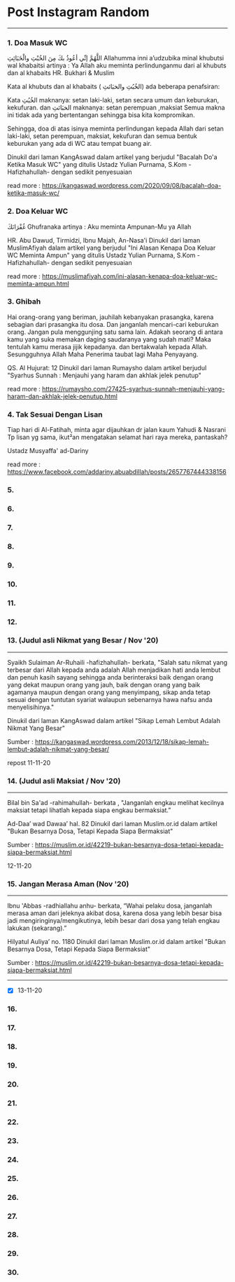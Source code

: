 # Post Instagram Random

___ 

### 1. Doa Masuk WC

اللَّهُمَّ إنِّي أعُوذُ بكَ مِنَ الخُبْثِ والْخَبَائِثِ
Allahumma inni a’udzubika minal khubutsi wal khabaitsi
artinya : Ya Allah aku meminta perlindunganmu dari al khubuts dan al khabaits
HR. Bukhari & Muslim

Kata al khubuts dan al khabaits ( الخُبُثِ والخبَائثِ) ada beberapa penafsiran:

Kata الخُبُثِ maknanya: setan laki-laki, setan secara umum dan keburukan, kekufuran.
dan الخبَائثِ maknanya: setan perempuan ,maksiat
Semua makna ini tidak ada yang bertentangan sehingga bisa kita kompromikan.

Sehingga, doa di atas isinya meminta perlindungan kepada Allah dari setan laki-laki, setan perempuan, maksiat, kekufuran dan semua bentuk keburukan yang ada di WC atau tempat buang air.

Dinukil dari laman KangAswad dalam artikel yang berjudul "Bacalah Do'a Ketika Masuk WC"
yang ditulis Ustadz Yulian Purnama, S.Kom -Hafizhahullah- dengan sedikit penyesuaian

read more : https://kangaswad.wordpress.com/2020/09/08/bacalah-doa-ketika-masuk-wc/

### 2. Doa Keluar WC

غُفْرَانَكَ
Ghufranaka
artinya : Aku meminta Ampunan-Mu ya Allah

HR. Abu Dawud, Tirmidzi, Ibnu Majah, An-Nasa'i
Dinukil dari laman MuslimAfiyah dalam artikel yang berjudul "Ini Alasan Kenapa Doa Keluar WC Meminta Ampun"
yang ditulis Ustadz Yulian Purnama, S.Kom -Hafizhahullah- dengan sedikit penyesuaian

read more : https://muslimafiyah.com/ini-alasan-kenapa-doa-keluar-wc-meminta-ampun.html

### 3. Ghibah

Hai orang-orang yang beriman, jauhilah kebanyakan prasangka, karena sebagian dari prasangka itu dosa. Dan janganlah mencari-cari keburukan orang. Jangan pula menggunjing satu sama lain. Adakah seorang di antara kamu yang suka memakan daging saudaranya yang sudah mati? Maka tentulah kamu merasa jijik kepadanya. dan bertakwalah kepada Allah. Sesungguhnya Allah Maha Penerima taubat lagi Maha Penyayang.

QS. Al Hujurat: 12
Dinukil dari laman Rumaysho dalam artikel berjudul "Syarhus Sunnah : Menjauhi yang haram dan akhlak jelek penutup"

read more : https://rumaysho.com/27425-syarhus-sunnah-menjauhi-yang-haram-dan-akhlak-jelek-penutup.html

### 4. Tak Sesuai Dengan Lisan

Tiap hari di Al-Fatihah, minta agar dijauhkan dr jalan kaum Yahudi & Nasrani
Tp lisan yg sama, ikut²an mengatakan selamat hari raya mereka, pantaskah?

Ustadz Musyaffa' ad-Dariny

read more : https://www.facebook.com/addariny.abuabdillah/posts/2657767444338156

### 5. 

### 6. 

### 7. 

### 8. 

### 9. 

### 10. 

### 11. 

### 12. 

### 13. (Judul asli Nikmat yang Besar / Nov '20)
___
Syaikh Sulaiman Ar-Ruhaili -hafizhahullah- berkata,
"Salah satu nikmat yang terbesar dari Allah kepada anda adalah Allah menjadikan hati anda lembut dan penuh kasih sayang sehingga anda berinteraksi baik dengan orang yang dekat maupun orang yang jauh, baik dengan orang yang baik agamanya maupun dengan orang yang menyimpang, sikap anda tetap sesuai dengan tuntutan syariat walaupun sebenarnya hawa nafsu anda menyelisihinya."

Dinukil dari laman KangAswad dalam artikel "Sikap Lemah Lembut Adalah Nikmat Yang Besar"

Sumber :
https://kangaswad.wordpress.com/2013/12/18/sikap-lemah-lembut-adalah-nikmat-yang-besar/

repost 11-11-20

### 14. (Judul asli Maksiat / Nov '20)
___
Bilal bin Sa'ad -rahimahullah- berkata ,
"Janganlah engkau melihat kecilnya maksiat tetapi lihatlah kepada siapa engkau bermaksiat.”

Ad-Daa’ wad Dawaa’ hal. 82
Dinukil dari laman Muslim.or.id dalam artikel "Bukan Besarnya Dosa, Tetapi Kepada Siapa Bermaksiat"

Sumber :
https://muslim.or.id/42219-bukan-besarnya-dosa-tetapi-kepada-siapa-bermaksiat.html

12-11-20

### 15. Jangan Merasa Aman (Nov '20)
___
Ibnu 'Abbas -radhiallahu anhu- berkata,
“Wahai pelaku dosa, janganlah merasa aman dari jeleknya akibat dosa, karena dosa yang lebih besar bisa jadi mengiringinya/mengikutinya, lebih besar dari dosa yang telah engkau lakukan (sekarang).”

Hilyatul Auliya’ no. 1180
Dinukil dari laman Muslim.or.id dalam artikel "Bukan Besarnya Dosa, Tetapi Kepada Siapa Bermaksiat"

Sumber :
https://muslim.or.id/42219-bukan-besarnya-dosa-tetapi-kepada-siapa-bermaksiat.html
___

- [x] 13-11-20

### 16. 

### 17. 
### 18. 
### 19. 
### 20.
### 21.
### 22.
### 23.
### 24.
### 25.
### 26.
### 27.
### 28.
### 29.
### 30.  
